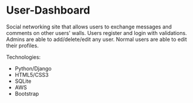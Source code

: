 # User-Dashboard

Social networking site that allows users to exchange messages and comments on other users' walls. Users register and login with validations. Admins are able to add/delete/edit any user. Normal users are able to edit their profiles. 

Technologies:
- Python/Django
- HTML5/CSS3
- SQLite
- AWS
- Bootstrap
